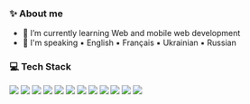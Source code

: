

<!--
### Hi there 👋
**seitvalieva/seitvalieva** is a ✨ _special_ ✨ repository because its `README.md` (this file) appears on your GitHub profile.


Here are some ideas to get you started:

- 🔭 I’m currently working on web and mobile web development 
- 🌱 I’m currently learning JavaScript
- :speech_balloon: English Français Ukrainian Russian
- 👯 I’m looking to collaborate on ...
- 🤔 I’m looking for help with ...
- 💬 Ask me about ...
- 📫 How to reach me: ...
- 😄 Pronouns: ...
- ⚡ Fun fact: ...
-->
<!--
<picture>
 <source media="(prefers-color-scheme: dark)" srcset="https://user-images.githubusercontent.com/25423296/163456776-7f95b81a-f1ed-45f7-b7ab-8fa810d529fa.png">
 <source media="(prefers-color-scheme: light)" srcset="https://user-images.githubusercontent.com/25423296/163456779-a8556205-d0a5-45e2-ac17-42d089e3c3f8.png">
 <img alt="SUN MOON" src="https://user-images.githubusercontent.com/25423296/163456779-a8556205-d0a5-45e2-ac17-42d089e3c3f8.png">
</picture>
-->

### ✨ About me

- 🌱 I’m currently learning Web and mobile web development 
- 💬 I'm speaking ▪ English ▪ Français ▪ Ukrainian ▪ Russian

### 💻 Tech Stack
<p>
 <img src="https://img.shields.io/badge/HTML5-E34F26?logo=HTML5&logoColor=white&style=flat" />
 <img src="https://img.shields.io/badge/CSS3-1572B6?logo=CSS3&logoColor=white&style=flat" />
 <img src="https://img.shields.io/badge/GitHub-181717?logo=GitHub&logoColor=white&style=flat" />
 <img src="https://img.shields.io/badge/JavaScript-F7DF1E?logo=JavaScript&logoColor=white&style=flat" />
 <img src="https://img.shields.io/badge/PHP-777BB4?logo=PHP&logoColor=white&style=flat" />
 <img src="https://img.shields.io/badge/Figma-F24E1E?logo=Figma&logoColor=white&style=flat" />
 <img src="https://img.shields.io/badge/Bootstrap-7952B3?logo=Bootstrap&logoColor=white&style=flat" />
 <img src="https://img.shields.io/badge/Sass-CC6699?logo=Sass&logoColor=white&style=flat" />
 <img src="https://img.shields.io/badge/Jira-0052CC?logo=Jira&logoColor=white&style=flat" />
 <img src="https://img.shields.io/badge/Chrome-DevTools-4285F4?logo=Google-Chrome&logoColor=white&style=flat" />
 <img src="https://img.shields.io/badge/Android-DebugBridge-34A853?logo=Android&logoColor=white&style=flat" />
 <img src="https://img.shields.io/badge/Trello-0052CC?logo=Trello&logoColor=white&style=flat" />

</p>

<!--
[![Top Langs](https://github-readme-stats.vercel.app/api/top-langs/?username=yourusername)](https://github.com/anuraghazra/github-readme-stats)

<img src=https://github-readme-stats.vercel.app/api/top-langs/?username=yourusername &layout=compact />
-->

  

